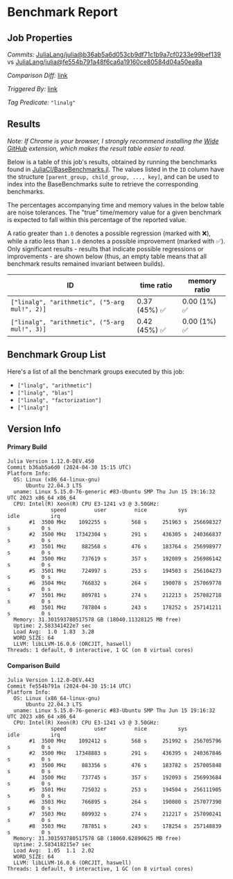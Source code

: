 # Benchmark Report

## Job Properties

*Commits:* [JuliaLang/julia@b36ab5a6d053cb9df71c1b9a7cf0233e99bef139](https://github.com/JuliaLang/julia/commit/b36ab5a6d053cb9df71c1b9a7cf0233e99bef139) vs [JuliaLang/julia@fe554b791a48f6ca6a19160ce80584d04a50ea8a](https://github.com/JuliaLang/julia/commit/fe554b791a48f6ca6a19160ce80584d04a50ea8a)

*Comparison Diff:* [link](https://github.com/JuliaLang/julia/compare/fe554b791a48f6ca6a19160ce80584d04a50ea8a..b36ab5a6d053cb9df71c1b9a7cf0233e99bef139)

*Triggered By:* [link](https://github.com/JuliaLang/julia/pull/52439#issuecomment-2085645369)

*Tag Predicate:* `"linalg"`

## Results

*Note: If Chrome is your browser, I strongly recommend installing the [Wide GitHub](https://chrome.google.com/webstore/detail/wide-github/kaalofacklcidaampbokdplbklpeldpj?hl=en)
extension, which makes the result table easier to read.*

Below is a table of this job's results, obtained by running the benchmarks found in
[JuliaCI/BaseBenchmarks.jl](https://github.com/JuliaCI/BaseBenchmarks.jl). The values
listed in the `ID` column have the structure `[parent_group, child_group, ..., key]`,
and can be used to index into the BaseBenchmarks suite to retrieve the corresponding
benchmarks.

The percentages accompanying time and memory values in the below table are noise tolerances. The "true"
time/memory value for a given benchmark is expected to fall within this percentage of the reported value.

A ratio greater than `1.0` denotes a possible regression (marked with :x:), while a ratio less
than `1.0` denotes a possible improvement (marked with :white_check_mark:). Only significant results - results
that indicate possible regressions or improvements - are shown below (thus, an empty table means that all
benchmark results remained invariant between builds).

| ID | time ratio | memory ratio |
|----|------------|--------------|
| `["linalg", "arithmetic", ("5-arg mul!", 2)]` | 0.37 (45%) :white_check_mark: | 0.00 (1%) :white_check_mark: |
| `["linalg", "arithmetic", ("5-arg mul!", 3)]` | 0.42 (45%) :white_check_mark: | 0.00 (1%) :white_check_mark: |

## Benchmark Group List

Here's a list of all the benchmark groups executed by this job:

- `["linalg", "arithmetic"]`
- `["linalg", "blas"]`
- `["linalg", "factorization"]`
- `["linalg"]`

## Version Info

#### Primary Build

```
Julia Version 1.12.0-DEV.450
Commit b36ab5a6d0 (2024-04-30 15:15 UTC)
Platform Info:
  OS: Linux (x86_64-linux-gnu)
      Ubuntu 22.04.3 LTS
  uname: Linux 5.15.0-76-generic #83-Ubuntu SMP Thu Jun 15 19:16:32 UTC 2023 x86_64 x86_64
  CPU: Intel(R) Xeon(R) CPU E3-1241 v3 @ 3.50GHz: 
              speed         user         nice          sys         idle          irq
       #1  3500 MHz    1092255 s        568 s     251963 s  256698327 s          0 s
       #2  3500 MHz   17342304 s        291 s     436305 s  240366837 s          0 s
       #3  3501 MHz     882568 s        476 s     183764 s  256998977 s          0 s
       #4  3500 MHz     737619 s        357 s     192089 s  256986142 s          0 s
       #5  3501 MHz     724997 s        253 s     194503 s  256104273 s          0 s
       #6  3504 MHz     766832 s        264 s     190078 s  257069778 s          0 s
       #7  3501 MHz     809781 s        274 s     212213 s  257082718 s          0 s
       #8  3501 MHz     787804 s        243 s     178252 s  257141211 s          0 s
  Memory: 31.301593780517578 GB (18040.11328125 MB free)
  Uptime: 2.583341422e7 sec
  Load Avg:  1.0  1.83  3.28
  WORD_SIZE: 64
  LLVM: libLLVM-16.0.6 (ORCJIT, haswell)
Threads: 1 default, 0 interactive, 1 GC (on 8 virtual cores)

```

#### Comparison Build

```
Julia Version 1.12.0-DEV.443
Commit fe554b791a (2024-04-30 15:14 UTC)
Platform Info:
  OS: Linux (x86_64-linux-gnu)
      Ubuntu 22.04.3 LTS
  uname: Linux 5.15.0-76-generic #83-Ubuntu SMP Thu Jun 15 19:16:32 UTC 2023 x86_64 x86_64
  CPU: Intel(R) Xeon(R) CPU E3-1241 v3 @ 3.50GHz: 
              speed         user         nice          sys         idle          irq
       #1  3500 MHz    1092412 s        568 s     251992 s  256705796 s          0 s
       #2  3500 MHz   17348883 s        291 s     436395 s  240367846 s          0 s
       #3  3500 MHz     883356 s        476 s     183782 s  257005848 s          0 s
       #4  3500 MHz     737745 s        357 s     192093 s  256993684 s          0 s
       #5  3501 MHz     725032 s        253 s     194504 s  256111905 s          0 s
       #6  3503 MHz     766895 s        264 s     190080 s  257077390 s          0 s
       #7  3503 MHz     809932 s        274 s     212217 s  257090241 s          0 s
       #8  3503 MHz     787851 s        243 s     178254 s  257148839 s          0 s
  Memory: 31.301593780517578 GB (18060.62890625 MB free)
  Uptime: 2.583418215e7 sec
  Load Avg:  1.05  1.1  2.02
  WORD_SIZE: 64
  LLVM: libLLVM-16.0.6 (ORCJIT, haswell)
Threads: 1 default, 0 interactive, 1 GC (on 8 virtual cores)

```
